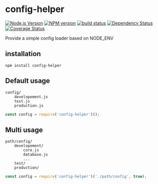 # config-helper

[![Node.js Version][node-image]][node-url]
[![NPM version][npm-image]][npm-url]
[![build status][travis-image]][travis-url]
[![Dependency Status][dep-image]][dep-url]
[![Coverage Status][cov-img]][cov-url]

Provide a simple config loader based on NODE_ENV

## installation

```
npm install config-helper
```

## Default usage

```
config/
	developement.js
	test.js
	production.js
```

```javascript
const config = require('config-helper')();
```

## Multi usage

```
path/config/
	developement/
		core.js
		database.js
		...
	test/
	production/
```

```javascript
const config = require('config-helper')('./path/config', true);
```

[node-image]: https://img.shields.io/node/v/config-helper.svg?style=flat-square
[node-url]: https://nodejs.org
[npm-image]: https://img.shields.io/npm/v/config-helper.svg?style=flat-square
[npm-url]: https://npmjs.org/package/config-helper
[travis-image]: https://img.shields.io/travis/menems/config-helper/master.svg?style=flat-square
[travis-url]: https://travis-ci.org/menems/config-helper
[cov-img]: https://coveralls.io/repos/menems/config-helper/badge.svg?branch=master&service=github
[cov-url]: https://coveralls.io/github/menems/config-helper?branch=master
[dep-image]: http://david-dm.org/menems/config-helper.svg?style=flat-square
[dep-url]:http://david-dm.org/menems/config-helper
